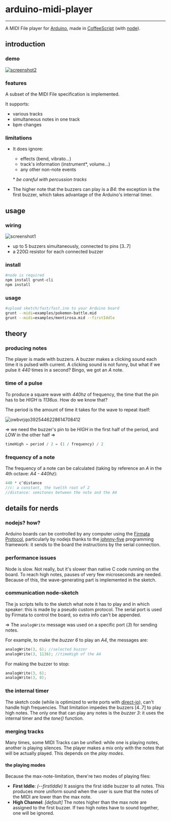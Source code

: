 # arduino-midi-player
---------------------
A MIDI File player for [Arduino](http://arduino.cc/), made in [CoffeeScript](https://github.com/jashkenas/coffeescript) (with [node](https://github.com/joyent/node)).

## introduction

### demo
[![screenshot2](https://cloud.githubusercontent.com/assets/1631752/4229016/bafcd452-3966-11e4-9e99-d57b5b198311.png)](https://www.youtube.com/watch?v=hKU2V201VXA)

### features
A subset of the MIDI File specification is implemented.

It supports:
- various tracks
- simultaneous notes in one track
- bpm changes

### limitations
- It does ignore:
	- effects (bend, vibrato...)
	- track's information (instrument\*, volume...)
	- any other non-note events

	\* *be careful with percussion tracks*

- The higher note that the buzzers can play is a *B4*: the exception is the first buzzer, which takes advantage of the Arduino's internal timer.

## usage
### wiring
![screenshot1](https://cloud.githubusercontent.com/assets/1631752/4197936/1f7d0a3a-37f2-11e4-8488-42d5e666f6a3.png)
- up to 5 buzzers simultaneously, connected to pins [3..7]
- a 220Ω resistor for each connected buzzer

### install
```bash
#node is required
npm install grunt-cli
npm install
```

### usage
```bash
#upload sketch/fast/fast.ino to your Arduino board
grunt --midi=examples/pokemon-battle.mid
grunt --midi=examples/mentirosa.mid --firstIddle
```

## theory
### producing notes
The player is made with buzzers. A buzzer makes a clicking sound each time it is pulsed with current. A clicking sound is not funny, but what if we pulse it *440* times in a second? Bingo, we got an *A* note.

### time of a pulse
To produce a square wave with *440hz* of frequency, the time that the pin has to be *HIGH* is *1136us*. How do we know that?

The period is the amount of time it takes for the wave to repeat itself:

![owbvrjqo3925446228614708412](https://cloud.githubusercontent.com/assets/1631752/4197568/f0fd4676-37eb-11e4-9c61-8c550085414e.jpg)

=> we need the buzzer's pin to be *HIGH* in the first half of the period, and *LOW* in the other half =>
```javascript
timeHigh = period / 2 = (1 / frequency) / 2
```

### frequency of a note
The frequency of a note can be calculated (taking by reference an *A* in the 4th octave: *A4 - 440hz*):
```javascript
440 * c^distance
//c: a constant, the twelth root of 2
//distance: semitones between the note and the A4
```

## details for nerds
### nodejs? how?
Arduino boards can be controlled by any computer using the [Firmata Protocol](http://firmata.org/wiki/V2.3ProtocolDetails), particularly by nodejs thanks to the [johnny-five](https://github.com/rwaldron/johnny-five) programming framework: it sends to the board the instructions by the serial connection.

### performance issues
Node is slow. Not really, but it's slower than native C code running on the board. To reach high notes, pauses of very few microseconds are needed. Because of this, the wave-generating part is implemented in the sketch.

### communication node-sketch
The js scripts tells to the sketch what note it has to play and in which speaker: this is made by a pseudo custom protocol. The serial port is used by Firmata to control the board, so extra info can't be appended.

=> The `analogWrite` message was used on a specific port (*3*) for sending notes.

For example, to make the *buzzer 6* to play an *A4*, the messages are:
```c
analogWrite(3, 6); //selected buzzer
analogWrite(3, 1136); //timeHigh of the A4
```

For making the buzzer to stop:
```c
analogWrite(3, 6);
analogWrite(3, 0);
```

### the internal timer
The sketch code (while is optimized to write ports with [direct-io](https://code.google.com/p/digitalwritefast/)), can't handle high frequencies. That limitation impedes the buzzers [4..7] to play high notes. The only one that can play any notes is the *buzzer 3*: it uses the internal timer and the *tone()* function.

### merging tracks
Many times, some MIDI Tracks can be unified: while one is playing notes, another is playing silences. The player makes a mix only with the notes that will be actually played. This depends on the *play modes*.

#### the playing modes
Because the max-note-limitation, there're two modes of playing files:
- **First Iddle**: *(--firstIddle)* It assigns the first iddle buzzer to all notes. This produces more uniform sound when the user is sure that the notes of the MIDI are lower than the max note.
- **High Channel**: *[default]* The notes higher than the max note are assigned to the first buzzer. If two high notes have to sound together, one will be ignored.
